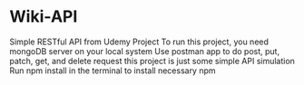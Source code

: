 # Wiki-API
Simple RESTful API from Udemy Project
To run this project, you need mongoDB server on your local system
Use postman app to do post, put, patch, get, and delete request
this project is just some simple API simulation
Run npm install in the terminal to install necessary npm

